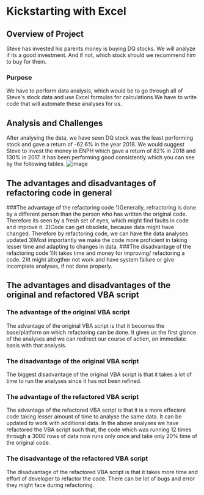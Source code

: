 # Kickstarting with Excel

## Overview of Project
Steve has invested his parents money is buying DQ stocks. We will analyze if its a good investment. And if not, which stock should we recommend him to buy for them.
### Purpose
We have to perform data analysis, which would be to go through all of Steve's stock data and use Excel formulas for calculations.We have to write code that will automate these analyses for us.
## Analysis and Challenges
After analysing the data, we have seen DQ stock was the least performing stock and gave a return of -62.6% in the year 2018. 
We would suggest Steve to invest the money in ENPH which gave a return of 82% in 2018 and 130% in 2017. It has been performing good consistently which you can see by the following tables.
![image](https://user-images.githubusercontent.com/90114686/132856457-6b614c90-ea43-48b2-bbc1-1121525ed560.png)
## The advantages and disadvantages of refactoring code in general 
###The advantage of the refactoring code
1)Generally, refractoring is done by a different person than the person who has written the original code. Therefore its seen by a fresh set of eyes, which might find faults in code and improve it.
2)Code can get obsolete, because data might have changed. Therefore by refactoring code, we can have the data analyses updated
3)Most importantly we make the code more proficient in taking lesser time and adapting to changes in data.
###The disadvantage of the refactoring code
1)It takes time and money for improving/ refactoring a code.
2)It might altogther not work and have system failure or give incomplete analyses, if not done properly.
## The advantages and disadvantages of the original and refactored VBA script
### The advantage of the original VBA script
The advantage of the original VBA script is that it becomes the base/platform on which refactoring can be done.
It gives us the first glance of the analyses and we can redirect our course of action, on immediate basis with that analysis.
### The disadvantage of the original VBA script
The biggest disadvantage of the original VBA script is that it takes a lot of time to run the analyses since it has not been refined.
### The advantage of the refactored VBA script
The advantage of the refactored VBA script is that it is a more effecient code taking lesser amount of time to analyse the same data. It can be updated to work with additional data.
In the above analyses we have refactored the VBA script such that, the code which was running 12 times through a 3000 rows of data now runs only once and take only 20% time of the original code.
### The disadvantage of the refactored VBA script
The disadvantage of the refactored VBA script is that it takes more time and effort of developer to refactor the code. There can be lot of bugs and error they might face during refactoring.
